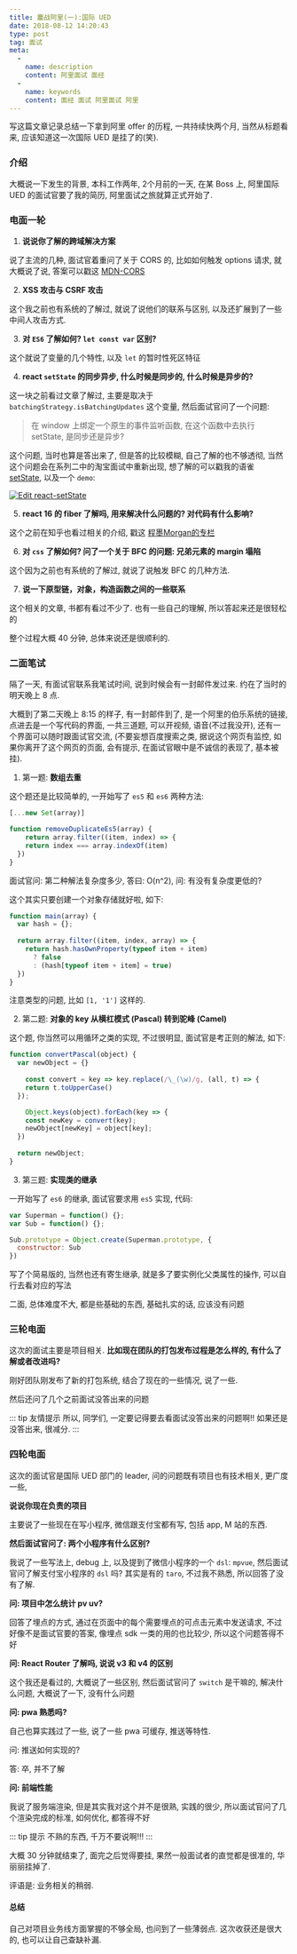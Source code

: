 ```yaml
---
title: 鏖战阿里(一):国际 UED
date: 2018-08-12 14:20:43
type: post
tag: 面试
meta:
  -
    name: description
    content: 阿里面试 面经
  -
    name: keywords
    content: 面经 面试 阿里面试 阿里
---
```


写这篇文章记录总结一下拿到阿里 offer 的历程, 一共持续快两个月, 当然从标题看来, 应该知道这一次国际 UED 是挂了的(笑).
<!-- more -->

### 介绍

大概说一下发生的背景, 本科工作两年, 2个月前的一天, 在某 Boss 上, 阿里国际 UED 的面试官要了我的简历, 阿里面试之旅就算正式开始了.

### 电面一轮

1. **说说你了解的跨域解决方案**

说了主流的几种, 面试官着重问了关于 CORS 的, 比如如何触发 options 请求, 就大概说了说, 答案可以戳这 [MDN-CORS](https://developer.mozilla.org/zh/docs/Web/HTTP/Access_control_CORS)

2. **XSS 攻击与 CSRF 攻击**

这个我之前也有系统的了解过, 就说了说他们的联系与区别, 以及还扩展到了一些中间人攻击方式.

3. **对 `ES6` 了解如何? `let const var` 区别?**

这个就说了变量的几个特性, 以及 `let` 的暂时性死区特征

4. **react `setState` 的同步异步, 什么时候是同步的, 什么时候是异步的?**

这一块之前看过文章了解过, 主要是取决于 `batchingStrategy.isBatchingUpdates` 这个变量, 然后面试官问了一个问题: 

> 在 window 上绑定一个原生的事件监听函数, 在这个函数中去执行 setState, 是同步还是异步?

这个问题, 当时也算是答出来了, 但是答的比较模糊, 自己了解的也不够透彻, 当然这个问题会在系列二中的淘宝面试中重新出现, 想了解的可以戳我的语雀 [setState](https://www.yuque.com/stickmyc/react-analysis/xeo8tr), 以及一个 `demo`:

[![Edit react-setState](https://codesandbox.io/static/img/play-codesandbox.svg)](https://codesandbox.io/s/532qkn52kn)

5. **react 16 的 fiber 了解吗, 用来解决什么问题的? 对代码有什么影响?**

这个之前在知乎也看过相关的介绍, 戳这 [程墨Morgan的专栏](https://zhuanlan.zhihu.com/p/26027085)

6. **对 `css` 了解如何? 问了一个关于 BFC 的问题: 兄弟元素的 margin 塌陷**

这个因为之前也有系统的了解过, 就说了说触发 BFC 的几种方法.

7. **说一下原型链，对象，构造函数之间的一些联系**

这个相关的文章, 书都有看过不少了. 也有一些自己的理解, 所以答起来还是很轻松的


整个过程大概 40 分钟, 总体来说还是很顺利的.

### 二面笔试

隔了一天, 有面试官联系我笔试时间, 说到时候会有一封邮件发过来. 约在了当时的明天晚上 8 点.

大概到了第二天晚上 8:15 的样子, 有一封邮件到了, 是一个阿里的伯乐系统的链接, 点进去是一个写代码的界面, 一共三道题, 可以开视频, 语音(不过我没开), 还有一个界面可以随时跟面试官交流, (不要妄想百度搜索之类, 据说这个网页有监控, 如果你离开了这个网页的页面, 会有提示, 在面试官眼中是不诚信的表现了, 基本被挂). 

1. 第一题: **数组去重**

这个题还是比较简单的, 一开始写了 `es5` 和 `es6` 两种方法:

```js
[...new Set(array)]
```

```js
function removeDuplicateEs5(array) {
	return array.filter((item, index) => {
    return index === array.indexOf(item)
  })
}
```

面试官问: 第二种解法复杂度多少, 答曰: O(n^2), 问: 有没有复杂度更低的?

这个其实只要创建一个对象存储就好啦, 如下:

```js
function main(array) {
  var hash = {};
  
  return array.filter((item, index, array) => {
    return hash.hasOwnProperty(typeof item + item) 
      ? false 
      : (hash[typeof item + item] = true)
  })
}
```

注意类型的问题, 比如 `[1, '1']` 这样的.

2. 第二题: **对象的 key 从横杠模式 (Pascal) 转到驼峰 (Camel)**

这个题, 你当然可以用循环之类的实现, 不过很明显, 面试官是考正则的解法, 如下:

```js
function convertPascal(object) {
  var newObject = {}
  
	const convert = key => key.replace(/\_(\w)/g, (all, t) => {
    return t.toUpperCase()
  });

	Object.keys(object).forEach(key => {
    const newKey = convert(key);
    newObject[newKey] = object[key];
  })
    
  return newObject;
}
```

3. 第三题: **实现类的继承**

一开始写了 `es6` 的继承, 面试官要求用 `es5` 实现, 代码:

```js
var Superman = function() {};
var Sub = function() {};

Sub.prototype = Object.create(Superman.prototype, {
  constructor: Sub
})
```

写了个简易版的, 当然也还有寄生继承, 就是多了要实例化父类属性的操作, 可以自行去看对应的写法

二面, 总体难度不大, 都是些基础的东西, 基础扎实的话, 应该没有问题

### 三轮电面

这次的面试主要是项目相关. **比如现在团队的打包发布过程是怎么样的, 有什么了解或者改进吗?**

刚好团队刚发布了新的打包系统, 结合了现在的一些情况, 说了一些.

然后还问了几个之前面试没答出来的问题

::: tip 友情提示
所以, 同学们, 一定要记得要去看面试没答出来的问题啊!! 如果还是没答出来, 很减分.
:::

### 四轮电面

这次的面试官是国际 UED 部门的 leader, 问的问题既有项目也有技术相关, 更广度一些,

**说说你现在负责的项目**

主要说了一些现在在写小程序, 微信跟支付宝都有写, 包括 app, M 站的东西.

**然后面试官问了: 两个小程序有什么区别?**

我说了一些写法上, debug 上, 以及提到了微信小程序的一个 `dsl`: `mpvue`, 然后面试官问了解支付宝小程序的 `dsl` 吗? 其实是有的 `taro`, 不过我不熟悉, 所以回答了没有了解.

**问: 项目中怎么统计 pv uv?**

回答了埋点的方式, 通过在页面中的每个需要埋点的可点击元素中发送请求, 不过好像不是面试官要的答案, 像埋点 sdk 一类的用的也比较少, 所以这个问题答得不好

**问: React Router 了解吗, 说说 v3 和 v4 的区别**

这个我还是看过的, 大概说了一些区别, 然后面试官问了 `switch` 是干嘛的, 解决什么问题, 大概说了一下, 没有什么问题

**问: pwa 熟悉吗?**

自己也算实践过了一些, 说了一些 pwa 可缓存, 推送等特性.

问: 推送如何实现的?

答: 卒, 并不了解

**问: 前端性能**

我说了服务端渲染, 但是其实我对这个并不是很熟, 实践的很少, 所以面试官问了几个渲染完成的标准, 如何优化, 都答得不好

::: tip 提示
不熟的东西, 千万不要说啊!!!
:::

大概 30 分钟就结束了, 面完之后觉得要挂, 果然一般面试者的直觉都是很准的, 华丽丽挂掉了. 

评语是: 业务相关的稍弱.

#### 总结

自己对项目业务线方面掌握的不够全局, 也问到了一些薄弱点. 这次收获还是很大的, 也可以让自己查缺补漏.
